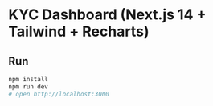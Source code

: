 # KYC Dashboard (Next.js 14 + Tailwind + Recharts)

## Run
```bash
npm install
npm run dev
# open http://localhost:3000
```

